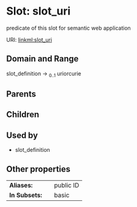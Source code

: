 
# Slot: slot_uri


predicate of this slot for semantic web application

URI: [linkml:slot_uri](https://w3id.org/linkml/slot_uri)


## Domain and Range

slot_definition &#8594;  <sub>0..1</sub> uriorcurie

## Parents


## Children


## Used by

 * slot_definition

## Other properties

|  |  |  |
| --- | --- | --- |
| **Aliases:** | | public ID |
| **In Subsets:** | | basic |

